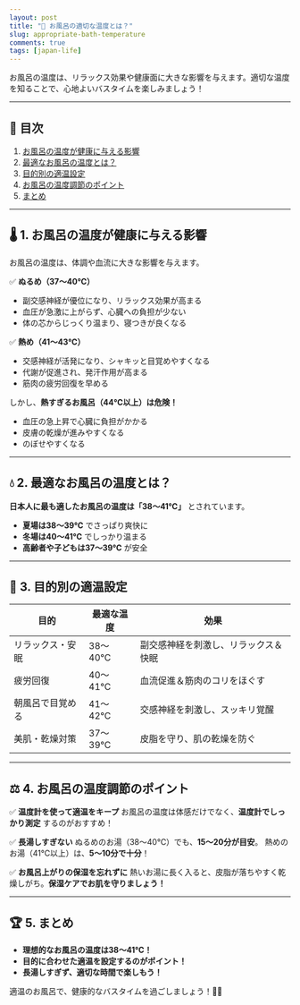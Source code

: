 ```yaml
---
layout: post
title: "🛁 お風呂の適切な温度とは？"
slug: appropriate-bath-temperature
comments: true
tags: [japan-life]
---
```


お風呂の温度は、リラックス効果や健康面に大きな影響を与えます。適切な温度を知ることで、心地よいバスタイムを楽しみましょう！

---

## 📌 目次
1. [お風呂の温度が健康に与える影響](#-お風呂の温度が健康に与える影響)
2. [最適なお風呂の温度とは？](#-最適なお風呂の温度とは)
3. [目的別の適温設定](#-目的別の適温設定)
4. [お風呂の温度調節のポイント](#-お風呂の温度調節のポイント)
5. [まとめ](#-まとめ)

---

## 🌡 1. お風呂の温度が健康に与える影響

お風呂の温度は、体調や血流に大きな影響を与えます。

✅ **ぬるめ（37～40℃）**
- 副交感神経が優位になり、リラックス効果が高まる
- 血圧が急激に上がらず、心臓への負担が少ない
- 体の芯からじっくり温まり、寝つきが良くなる

✅ **熱め（41～43℃）**
- 交感神経が活発になり、シャキッと目覚めやすくなる
- 代謝が促進され、発汗作用が高まる
- 筋肉の疲労回復を早める

しかし、**熱すぎるお風呂（44℃以上）は危険！**
- 血圧の急上昇で心臓に負担がかかる
- 皮膚の乾燥が進みやすくなる
- のぼせやすくなる

---

## 💧 2. 最適なお風呂の温度とは？

**日本人に最も適したお風呂の温度は「38～41℃」** とされています。

- **夏場は38～39℃** でさっぱり爽快に
- **冬場は40～41℃** でしっかり温まる
- **高齢者や子どもは37～39℃** が安全

---

## 🎯 3. 目的別の適温設定

| **目的** | **最適な温度** | **効果** |
|---|---|---|
| リラックス・安眠 | 38～40℃ | 副交感神経を刺激し、リラックス＆快眠 |
| 疲労回復 | 40～41℃ | 血流促進＆筋肉のコリをほぐす |
| 朝風呂で目覚める | 41～42℃ | 交感神経を刺激し、スッキリ覚醒 |
| 美肌・乾燥対策 | 37～39℃ | 皮脂を守り、肌の乾燥を防ぐ |

---

## ⚖ 4. お風呂の温度調節のポイント

✅ **温度計を使って適温をキープ**
お風呂の温度は体感だけでなく、**温度計でしっかり測定** するのがおすすめ！

✅ **長湯しすぎない**
ぬるめのお湯（38～40℃）でも、**15～20分が目安**。
熱めのお湯（41℃以上）は、**5～10分で十分**！

✅ **お風呂上がりの保湿を忘れずに**
熱いお湯に長く入ると、皮脂が落ちやすく乾燥しがち。**保湿ケアでお肌を守りましょう！**

---

## 🏆 5. まとめ

- **理想的なお風呂の温度は38～41℃！**
- **目的に合わせた適温を設定するのがポイント！**
- **長湯しすぎず、適切な時間で楽しもう！**

適温のお風呂で、健康的なバスタイムを過ごしましょう！🛀✨

